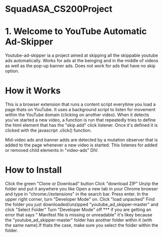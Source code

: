 # SquadASA_CS200Project

# 1. Welcome to YouTube Automatic Ad-Skipper
Youtube-ad-skipper ia a project aimed at skipping all the skippable youtube ads automatically. Works for ads at the beinging and in the middle of videos as well as the pop-up banner ads. Does not work for ads that have no skip option.

# How it Works
This is a browser extension that runs a content script everytime you load a page thats on YouTube. It uses a background script to listen for movement within the YouTube domain (clicking on another video). When it detects you've started a new video, a function is run that repeatedly tries to define the html element that has the "skip add" click listener. Once it's defined it is clicked with the javascript .click() function.

Mid-video ads and banner adds are detected by a mutation observer that is added to the page whenever a new video is started. This listenes for added or removed child elements in "video-ads" DIV.

# How to Install
Click the green "Clone or Download" button
Click "download ZIP"
Unzip the folder and put it anywhere you like
Open a new tab in your Chrome browser and type in "chrome://extensions" in the search bar. Press enter.
In the upper right corner, turn "Developer Mode" on.
Click "load unpacked"
Find the folder you just downloaded/unzipped "youtube_ad_skipper-master" and click "Select Folder"
Turn "Developer Mode" off
*** if you are getting an error that says " Manifest file is missing or unreadable" it's likey because the "youtube_ad_skipper-master" folder has another folder within it (with the same name).If thats the case, make sure you select the folder within the folder.
